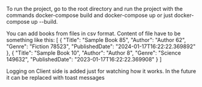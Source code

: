 To run the project, go to the root directory and run the project with the commands docker-compose build and docker-compose up or just docker-compose up --build.

You can add books from files in csv format. Content of file have to be something like this:
[
    {
        "Title": "Sample Book 85",
        "Author": "Author 62",
        "Genre": "Fiction 78523",
        "PublishedDate": "2024-01-17T16:22:22.369892"
    },
    {
        "Title": "Sample Book 10",
        "Author": "Author 8",
        "Genre": "Science 149632",
        "PublishedDate": "2023-01-17T16:22:22.369908"
    }
]

Logging on Client side is added just for watching how it works. In the future it can be replaced with toast messages
